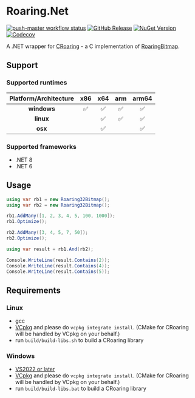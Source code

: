 # Roaring.Net

[![push-master workflow status](https://img.shields.io/github/actions/workflow/status/k-wojcik/Roaring.Net/push-master.yml)](https://github.com/k-wojcik/Roaring.Net/actions/workflows/push-master.yml)
[![GitHub Release](https://img.shields.io/github/v/release/k-wojcik/Roaring.Net?include_prereleases&sort=semver)](https://github.com/k-wojcik/Roaring.Net/releases)
[![NuGet Version](https://img.shields.io/nuget/vpre/Roaring.Net)](https://www.nuget.org/packages/Roaring.Net)
[![Codecov](https://img.shields.io/codecov/c/github/k-wojcik/Roaring.Net?token=ITL13NZGAH)](https://codecov.io/github/k-wojcik/Roaring.Net)


A .NET wrapper for [CRoaring](https://github.com/RoaringBitmap/CRoaring) - a C implementation of [RoaringBitmap](https://github.com/RoaringBitmap/RoaringBitmap).

## Support
### Supported runtimes
| Platform/Architecture |      **x86**       |      **x64**       |      **arm**       |     **arm64**      |
|:---------------------:|:------------------:|:------------------:|:------------------:|:------------------:|
|      **windows**      | :white_check_mark: | :white_check_mark: | :white_check_mark: | :white_check_mark: |
|       **linux**       |                    | :white_check_mark: | :white_check_mark: | :white_check_mark: |
|        **osx**        |                    | :white_check_mark: |                    | :white_check_mark: |

### Supported frameworks
* .NET 8
* .NET 6

## Usage
```cs
using var rb1 = new Roaring32Bitmap();
using var rb2 = new Roaring32Bitmap();

rb1.AddMany([1, 2, 3, 4, 5, 100, 1000]);
rb1.Optimize();

rb2.AddMany([3, 4, 5, 7, 50]);
rb2.Optimize();

using var result = rb1.And(rb2);

Console.WriteLine(result.Contains(2));
Console.WriteLine(result.Contains(4));
Console.WriteLine(result.Contains(5));
```

## Requirements
### Linux
- gcc
- [VCpkg](https://vcpkg.io/en/getting-started) and please do `vcpkg integrate install`. (CMake for CRoaring will be handled by VCpkg on your behalf.)
- run `build/build-libs.sh` to build a CRoaring library

### Windows
- [VS2022 or later](https://www.visualstudio.com/downloads/)
- [VCpkg](https://vcpkg.io/en/getting-started) and please do `vcpkg integrate install`. (CMake for CRoaring will be handled by VCpkg on your behalf.)
- run `build/build-libs.bat` to build a CRoaring library
